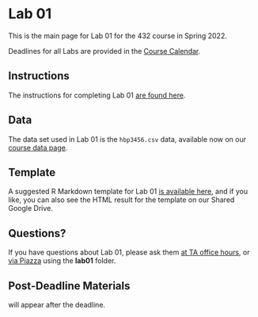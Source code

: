 # Lab 01 

This is the main page for Lab 01 for the 432 course in Spring 2022.

Deadlines for all Labs are provided in the [Course Calendar](https://thomaselove.github.io/432/calendar.html).

## Instructions

The instructions for completing Lab 01 [are found here](https://github.com/THOMASELOVE/432-2022/blob/main/labs/lab01/lab01_instructions.md).

## Data

The data set used in Lab 01 is the `hbp3456.csv` data, available now on our [course data page](https://github.com/THOMASELOVE/432-data).

## Template

A suggested R Markdown template for Lab 01 [is available here](https://github.com/THOMASELOVE/432-2022/blob/main/labs/lab01/lab01_template.Rmd), and if you like, you can also see the HTML result for the template on our Shared Google Drive.

## Questions?

If you have questions about Lab 01, please ask them [at TA office hours](https://thomaselove.github.io/432/contact.html), or [via Piazza](https://piazza.com/case/spring2021/pqhs432) using the **lab01** folder.

## Post-Deadline Materials

will appear after the deadline.
